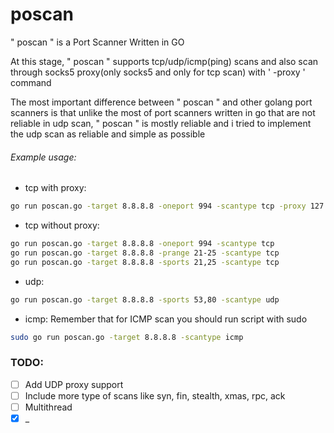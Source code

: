# poscan
" poscan " is a Port Scanner Written in GO 

At this stage, " poscan " supports tcp/udp/icmp(ping) scans and also scan through socks5 proxy(only socks5 and only for tcp scan) with ' -proxy ' command

The most important difference between " poscan " and other golang port scanners is that unlike the most of port scanners written in go that are not reliable in udp scan, " poscan " is mostly reliable and i tried to implement the udp scan as reliable and simple as possible


###### Example usage:

- tcp with proxy:
```bash
go run poscan.go -target 8.8.8.8 -oneport 994 -scantype tcp -proxy 127.0.0.1:9150
```

- tcp without proxy:
```bash
go run poscan.go -target 8.8.8.8 -oneport 994 -scantype tcp
go run poscan.go -target 8.8.8.8 -prange 21-25 -scantype tcp
go run poscan.go -target 8.8.8.8 -sports 21,25 -scantype tcp
```
- udp:
```bash
go run poscan.go -target 8.8.8.8 -sports 53,80 -scantype udp
```
- icmp: Remember that for ICMP scan you should run script with sudo
```bash
sudo go run poscan.go -target 8.8.8.8 -scantype icmp
```



### TODO:
- [ ] Add UDP proxy support
- [ ] Include more type of scans like syn, fin, stealth, xmas, rpc, ack
- [ ] Multithread
- [x] _
